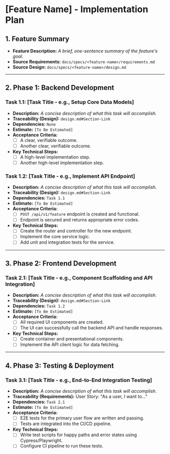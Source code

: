 # [Feature Name] - Implementation Plan

## 1. Feature Summary
- **Feature Description:** *A brief, one-sentence summary of the feature's goal.*
- **Source Requirements:** `docs/specs/<feature-name>/requirements.md`
- **Source Design:** `docs/specs/<feature-name>/design.md`

---

## 2. Phase 1: Backend Development

### **Task 1.1: [Task Title - e.g., Setup Core Data Models]**
- **Description:** *A concise description of what this task will accomplish.*
- **Traceability (Design):** `design.md#Section-Link`
- **Dependencies:** `None`
- **Estimate:** `[To Be Estimated]`
- **Acceptance Criteria:**
    - [ ] A clear, verifiable outcome.
    - [ ] Another clear, verifiable outcome.
- **Key Technical Steps:**
    - [ ] A high-level implementation step.
    - [ ] Another high-level implementation step.

### **Task 1.2: [Task Title - e.g., Implement API Endpoint]**
- **Description:** *A concise description of what this task will accomplish.*
- **Traceability (Design):** `design.md#Section-Link`
- **Dependencies:** `Task 1.1`
- **Estimate:** `[To Be Estimated]`
- **Acceptance Criteria:**
    - [ ] `POST /api/v1/feature` endpoint is created and functional.
    - [ ] Endpoint is secured and returns appropriate error codes.
- **Key Technical Steps:**
    - [ ] Create the router and controller for the new endpoint.
    - [ ] Implement the core service logic.
    - [ ] Add unit and integration tests for the service.

---

## 3. Phase 2: Frontend Development

### **Task 2.1: [Task Title - e.g., Component Scaffolding and API Integration]**
- **Description:** *A concise description of what this task will accomplish.*
- **Traceability (Design):** `design.md#Section-Link`
- **Dependencies:** `Task 1.2`
- **Estimate:** `[To Be Estimated]`
- **Acceptance Criteria:**
    - [ ] All required UI components are created.
    - [ ] The UI can successfully call the backend API and handle responses.
- **Key Technical Steps:**
    - [ ] Create container and presentational components.
    - [ ] Implement the API client logic for data fetching.

---

## 4. Phase 3: Testing & Deployment

### **Task 3.1: [Task Title - e.g., End-to-End Integration Testing]**
- **Description:** *A concise description of what this task will accomplish.*
- **Traceability (Requirements):** User Story: "As a user, I want to..."
- **Dependencies:** `Task 2.1`
- **Estimate:** `[To Be Estimated]`
- **Acceptance Criteria:**
    - [ ] E2E tests for the primary user flow are written and passing.
    - [ ] Tests are integrated into the CI/CD pipeline.
- **Key Technical Steps:**
    - [ ] Write test scripts for happy paths and error states using Cypress/Playwright.
    - [ ] Configure CI pipeline to run these tests.